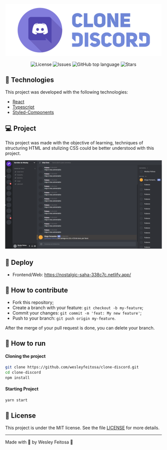 <img alt="Clone Discord" src="assets/Clone-Discord.png" />

<p align="center">

  <a href="LICENSE" style="text-decoration: none">
    <img alt="License" src="https://img.shields.io/github/license/wesleyfeitosa/clone-discord?color=827DDC" />
  </a>

  <a href="https://github.com/wesleyfeitosa/clone-discord/issues" style="text-decoration: none">
    <img alt="Issues" src="https://img.shields.io/github/issues/wesleyfeitosa/clone-discord?color=827DDC" />
  </a>

  <a href="#" style="text-decoration: none">
    <img alt="GitHub top language" src="https://img.shields.io/github/languages/top/wesleyfeitosa/clone-discord?color=827DDC" />
  </a>

  <a href="https://github.com/wesleyfeitosa/clone-discord/stargazers" style="text-decoration: none">
    <img alt="Stars" src="https://img.shields.io/github/stars/wesleyfeitosa/clone-discord?style=social" />
  </a>

</p>

## :rocket: Technologies

This project was developed with the following technologies:

- [React](https://reactjs.org)
- [Typescript](https://www.typescriptlang.org/)
- [Styled-Components](https://styled-components.com/)

## 💻 Project

This project was made with the objective of learning, techniques of structuring HTML and stulizing CSS could be better understood with this project.

<img src="assets/clone-discord-home.png" alt="Home Clone Discord" />

## :hammer: Deploy

- Frontend/Web: https://nostalgic-saha-338c7c.netlify.app/

## 🤔 How to contribute

- Fork this repository;
- Create a branch with your feature: `git checkout -b my-feature`;
- Commit your changes: `git commit -m 'feat: My new feature'`;
- Push to your branch: `git push origin my-feature`.

After the merge of your pull request is done, you can delete your branch.

## 🔖 How to run

#### Cloning the project
```sh
git clone https://github.com/wesleyfeitosa/clone-discord.git
cd clone-discord
npm install
```

#### Starting Project
```sh
yarn start
```

## :memo: License

This project is under the MIT license. See the file [LICENSE](LICENSE) for more details.

---

Made with 💜 by Wesley Feitosa :wave:
